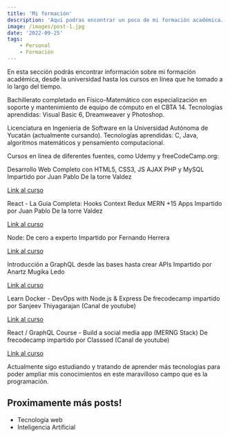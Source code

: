 ```yaml
---
title: 'Mi formación'
description: 'Aquí podras encontrar un poco de mi formación académica.'
image: /images/post-1.jpg
date: '2022-09-25'
tags: 
    - Personal
    - Formación
---
```


En esta sección podrás encontrar información sobre mi formación académica, desde la universidad hasta los cursos en línea que he tomado a lo largo del tiempo.

Bachillerato completado en Físico-Matemático con especialización en soporte y mantenimiento de equipo de cómputo en el CBTA 14. Tecnologías aprendidas: Visual Basic 6, Dreamweaver y Photoshop.

Licenciatura en Ingeniería de Software en la Universidad Autónoma de Yucatán (actualmente cursando). Tecnologías aprendidas: C, Java, algoritmos matemáticos y pensamiento computacional.

Cursos en linea de diferentes fuentes, como Udemy y freeCodeCamp.org:

Desarrollo Web Completo con HTML5, CSS3, JS AJAX PHP y MySQL
Impartido por Juan Pablo De la torre Valdez

[Link al curso](https://www.udemy.com/course/desarrollo-web-completo-con-html5-css3-js-php-y-mysql/)

React - La Guía Completa: Hooks Context Redux MERN +15 Apps
Impartido por Juan Pablo De la torre Valdez

[Link al curso](https://www.udemy.com/course/react-de-principiante-a-experto-creando-mas-de-10-aplicaciones/)

Node: De cero a experto
Impartido por Fernando Herrera

[Link al curso](https://www.udemy.com/course/node-de-cero-a-experto/)


Introducción a GraphQL desde las bases hasta crear APIs
Impartido por Anartz Mugika Ledo

[Link al curso](https://www.udemy.com/course/introduccion-a-graphql-desde-las-bases-hasta-crear-apis/)


Learn Docker - DevOps with Node.js & Express
De frecodecamp impartido por Sanjeev Thiyagarajan (Canal de youtube)

[Link al curso](https://youtu.be/9zUHg7xjIqQ)


React / GraphQL Course - Build a social media app (MERNG Stack)
De frecodecamp impartido por Classsed (Canal de youtube)

[Link al curso](https://youtu.be/n1mdAPFq2Os)

Actualmente sigo estudiando y tratando de aprender más tecnologías para poder ampliar mis conocimientos en este maravilloso campo que es la programación.


## Proximamente más posts!

- Tecnología web
- Inteligencia Artificial